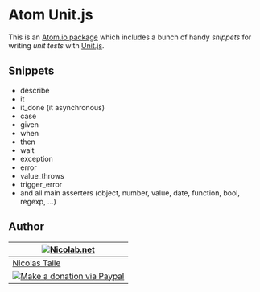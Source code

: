 # Atom Unit.js

This is an [Atom.io package](https://atom.io/packages/unitjs) which includes a bunch of handy _snippets_ for writing _unit tests_ with [Unit.js](http://unitjs.com).


## Snippets

  * describe
  * it
  * it_done (it asynchronous)
  * case
  * given
  * when
  * then
  * wait
  * exception
  * error
  * value_throws
  * trigger_error
  * and all main asserters (object, number, value, date, function, bool, regexp, ...)


## Author

| [![Nicolab.net](http://www.gravatar.com/avatar/d7dd0f4769f3aa48a3ecb308f0b457fc?s=64)](http://nicolab.net) |
|---|
| [Nicolas Talle](http://nicolab.net) |
| [![Make a donation via Paypal](https://www.paypalobjects.com/en_US/i/btn/btn_donate_SM.gif)](https://www.paypal.com/cgi-bin/webscr?cmd=_s-xclick&hosted_button_id=PGRH4ZXP36GUC) |

